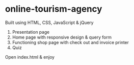 # online-tourism-agency
Built using HTML, CSS, JavaScript &amp; jQuery

1. Presentation page 
2. Home page with responsive design & query form
3. Functioning shop page with check out and invoice printer
4. Quiz

Open index.html & enjoy
